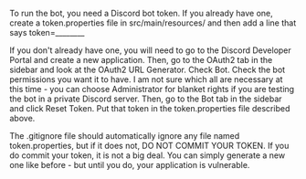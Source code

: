 To run the bot, you need a Discord bot token. If you already have one, create a token.properties file in src/main/resources/ and then add a line that says token=________

If you don't already have one, you will need to go to the Discord Developer Portal and create a new application.
Then, go to the OAuth2 tab in the sidebar and look at the OAuth2 URL Generator. Check Bot. Check the bot permissions you want it to have.
I am not sure which all are necessary at this time - you can choose Administrator for blanket rights if you are testing the bot in a private Discord server.
Then, go to the Bot tab in the sidebar and click Reset Token. Put that token in the token.properties file described above.

The .gitignore file should automatically ignore any file named token.properties, but if it does not, DO NOT COMMIT YOUR TOKEN.
If you do commit your token, it is not a big deal. You can simply generate a new one like before - but until you do, your application is vulnerable.
